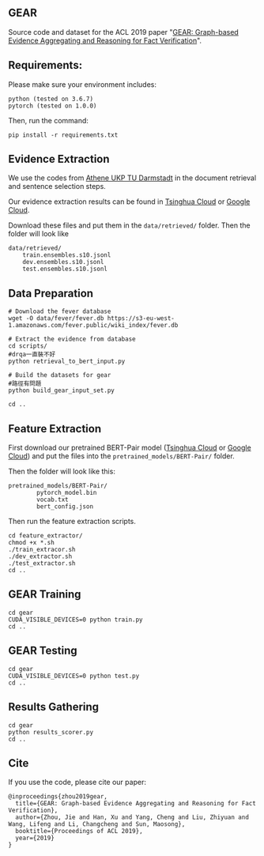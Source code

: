 ## GEAR

Source code and dataset for the ACL 2019 paper "[GEAR: Graph-based Evidence Aggregating and Reasoning for Fact Verification](GEAR.pdf)".

## Requirements:
Please make sure your environment includes:
```
python (tested on 3.6.7)
pytorch (tested on 1.0.0)
```
Then, run the command:
```
pip install -r requirements.txt
```

## Evidence Extraction
We use the codes from [Athene UKP TU Darmstadt](https://github.com/UKPLab/fever-2018-team-athene) in the document retrieval and sentence selection steps. 

Our evidence extraction results can be found in [Tsinghua Cloud](https://cloud.tsinghua.edu.cn/d/1499a062447f4a3d8de7/) or [Google Cloud](https://drive.google.com/drive/folders/1y-5VdcrqEEMtU8zIGcREacN1JCHqSp5K).

Download these files and put them in the ``data/retrieved/`` folder. Then the folder will look like

```
data/retrieved/
    train.ensembles.s10.jsonl
    dev.ensembles.s10.jsonl
    test.ensembles.s10.jsonl
```

## Data Preparation
```
# Download the fever database
wget -O data/fever/fever.db https://s3-eu-west-1.amazonaws.com/fever.public/wiki_index/fever.db

# Extract the evidence from database
cd scripts/
#drqa一直裝不好
python retrieval_to_bert_input.py

# Build the datasets for gear
#路徑有問題
python build_gear_input_set.py

cd ..
```

## Feature Extraction
First download our pretrained BERT-Pair model ([Tsinghua Cloud](https://cloud.tsinghua.edu.cn/d/1499a062447f4a3d8de7/?p=/BERT-Pair&mode=list) or [Google Cloud](https://drive.google.com/drive/folders/1y-5VdcrqEEMtU8zIGcREacN1JCHqSp5K)) and put the files into the ``pretrained_models/BERT-Pair/`` folder.

Then the folder will look like this:
```
pretrained_models/BERT-Pair/
    	pytorch_model.bin
    	vocab.txt
    	bert_config.json
```

Then run the feature extraction scripts.
```
cd feature_extractor/
chmod +x *.sh
./train_extracor.sh
./dev_extractor.sh
./test_extractor.sh
cd ..
```

## GEAR Training
```
cd gear
CUDA_VISIBLE_DEVICES=0 python train.py
cd ..
```

## GEAR Testing
```
cd gear
CUDA_VISIBLE_DEVICES=0 python test.py
cd ..
```

## Results Gathering
```
cd gear
python results_scorer.py
cd ..
```

## Cite

If you use the code, please cite our paper:

```
@inproceedings{zhou2019gear,
  title={GEAR: Graph-based Evidence Aggregating and Reasoning for Fact Verification},
  author={Zhou, Jie and Han, Xu and Yang, Cheng and Liu, Zhiyuan and Wang, Lifeng and Li, Changcheng and Sun, Maosong},
  booktitle={Proceedings of ACL 2019},
  year={2019}
}
```
